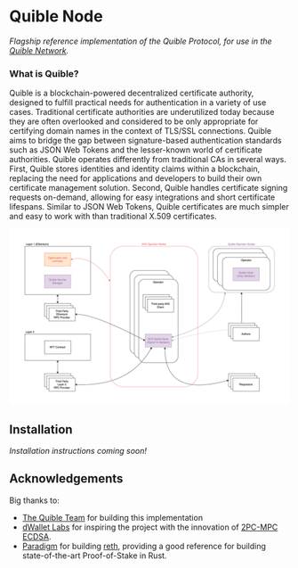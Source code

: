 # Quible Node

_Flagship reference implementation of the Quible Protocol, for use in the [Quible Network](https://quible.network)._

### What is Quible?

Quible is a blockchain-powered decentralized certificate authority, designed to fulfill practical needs for authentication in a variety of use cases. Traditional certificate authorities are underutilized today because they are often overlooked and considered to be only appropriate for certifying domain names in the context of TLS/SSL connections. Quible aims to bridge the gap between signature-based authentication standards such as JSON Web Tokens and the lesser-known world of certificate authorities. Quible operates differently from traditional CAs in several ways. First, Quible stores identities and identity claims within a blockchain, replacing the need for applications and developers to build their own certificate management solution. Second, Quible handles certificate signing requests on-demand, allowing for easy integrations and short certificate lifespans. Similar to JSON Web Tokens, Quible certificates are much simpler and easy to work with than traditional X.509 certificates.

![quible diagram](docs/quible-network-architecture.png)

## Installation

_Installation instructions coming soon!_

## Acknowledgements

Big thanks to:

- [The Quible Team](https://quible.network) for building this implementation
- [dWallet Labs](https://pera.io) for inspiring the project with the innovation of [2PC-MPC ECDSA](https://github.com/dwallet-labs/2pc-mpc).
- [Paradigm](https://www.paradigm.xyz/) for building [reth](https://github.com/paradigmxyz/reth), providing a good reference for building state-of-the-art Proof-of-Stake in Rust.
